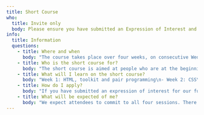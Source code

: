```yaml
---
title: Short Course
who:
  title: Invite only
  body: Please ensure you have submitted an Expression of Interest and received an invite to the short course
info:
  title: Information
  questions:
    - title: Where and when
      body: "The course takes place over four weeks, on consecutive Wednesday evenings from 18:30 to 20:30. It’s on-site here at Space4 in Finsbury Park.\n\nWe currently run short courses in January and February to help you prepare for our summer cohort, May and June for our winter cohort, and September and October for our spring cohort."
    - title: Who is the short course for?
      body: "The short course is aimed at people who are at the beginning of their coding journey — whether you've never written a line of code before, or have experimented a little in the past.\n\nWe believe in promoting diversity, inclusion and supporting our local community. As such, our short courses are invite-only and we prioritise those who are underrepresented in the tech industry and/or reside in Islington, in particular Finsbury Park."
    - title: What will I learn on the short course?
      body: "Week 1: HTML, toolkit and pair programming\n- Week 2: CSS\n- Week 3: Beginning JavaScript\n- Week 4: More JavaScript and introduction to Codewars\n\nYou'll learn the building blocks of web development in a supportive and collaborative environment. The short course also provides a good foundation to the required prerequisites in order to apply for our full-time programme."
    - title: How do I apply?
      body: "If you have submitted an expression of interest for our full-time course, then you'll receive an email invite as soon as we've announced the next short course.\n\nOur short courses are often oversubscribed, so priority will be given to applicants who reside in the local area and/or who are underrepresented in the tech industry."
    - title: What will be expected of me?
      body: "We expect attendees to commit to all four sessions. There will also be a small amount of homework each week, typically just a couple of hours building upon the material we covered in the evening session."
---
```

